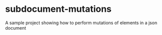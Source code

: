 # subdocument-mutations
A sample project showing how to perform mutations of elements in a json document
